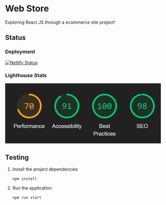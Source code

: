 # Web Store 

Exploring React JS through a ecommerce site project!

## Status

### Deployment
[![Netlify Status](https://api.netlify.com/api/v1/badges/24ec58c2-21ae-43c2-9d72-d0c83937d1a7/deploy-status)](https://app.netlify.com/sites/olivia-02-reactecomm/deploys)

### Lighthouse Stats
![Lighthouse Scores](src/img/lighthouseScreenshot.jpg)

## Testing

1. Install the project dependencies
   ```shell
   npm install
   ```

2. Run the application
   ```shell
   npm run start
   ```

